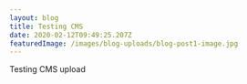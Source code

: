```yaml
---
layout: blog
title: Testing CMS
date: 2020-02-12T09:49:25.207Z
featuredImage: /images/blog-uploads/blog-post1-image.jpg
---
```

Testing CMS upload
